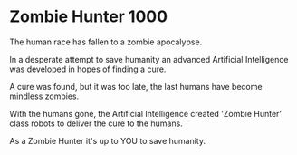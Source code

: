 # Zombie Hunter 1000

The human race has fallen to a zombie apocalypse.

In a desperate attempt to save humanity an advanced Artificial Intelligence was developed
in hopes of finding a cure.

A cure was found, but it was too late, the last humans have become mindless zombies.

With the humans gone, the Artificial Intelligence created 'Zombie Hunter' class robots to deliver the cure to the humans.

As a Zombie Hunter it's up to YOU to save humanity.

